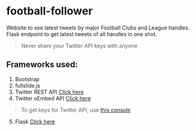 # football-follower
Website to see latest tweets by major Football Clubs and League handles. Flask endpoint to get latest tweets of all handles in one shot.

>Never share your Twitter API keys with anyone

## Frameworks used:

1. Bootstrap
2. fullslide.js
3. Twitter REST API [Click here](https://dev.twitter.com/docs)
4. Twitter oEmbed API [Click here](https://dev.twitter.com/docs)
  >To get keys for Twitter API, use [this console](https://apps.twitter.com)
5. Flask  [Click here](http://flask.pocoo.org/)